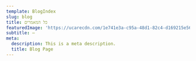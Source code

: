 ```yaml
---
template: BlogIndex
slug: blog
title: כל המאמרים
featuredImage: 'https://ucarecdn.com/1e741e3a-c95a-48d1-82c4-d169215e569a/'
subtitle: –
meta:
  description: This is a meta description.
  title: Blog Page
---
```


